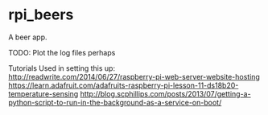 # rpi_beers
A beer app.


TODO:
Plot the log files perhaps

Tutorials Used in setting this up:
http://readwrite.com/2014/06/27/raspberry-pi-web-server-website-hosting
https://learn.adafruit.com/adafruits-raspberry-pi-lesson-11-ds18b20-temperature-sensing
http://blog.scphillips.com/posts/2013/07/getting-a-python-script-to-run-in-the-background-as-a-service-on-boot/
